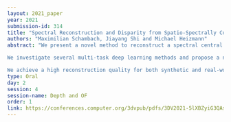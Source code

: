 ```yaml
---
layout: 2021_paper
year: 2021
submission-id: 314
title: "Spectral Reconstruction and Disparity from Spatio-Spectrally Coded Light Fields via Multi-Task Deep Learning"
authors: "Maximilian Schambach, Jiayang Shi and Michael Heizmann"
abstract: "We present a novel method to reconstruct a spectral central view and its aligned disparity map from spatio-spectrally coded light fields. Since we do not reconstruct an intermediate full light field from the coded measurement, we refer to this as principal reconstruction. We show that the direct estimation is superior to a full light field reconstruction and subsequent disparity estimation. The coded light fields correspond to those captured by a light field camera in the unfocused design with a spectrally coded microlens array. In this application, the spectrally coded light field camera can be interpreted as a single-shot spectral depth camera.

We investigate several multi-task deep learning methods and propose a new auxiliary loss-based training strategy to enhance the reconstruction performance. The results are evaluated using a synthetic as well as a new real-world spectral light field dataset that we captured using a custom-built camera. The results are compared to state-of-the art compressed sensing reconstruction and disparity estimation.

We achieve a high reconstruction quality for both synthetic and real-world coded light fields. The disparity estimation quality is on par with or even outperforms state-of-the-art disparity estimation from uncoded RGB light fields."
type: Oral
day: 2
session: 4
session-name: Depth and OF
order: 1
link: https://conferences.computer.org/3dvpub/pdfs/3DV2021-5lXBZyiG3QAsRBKXHIjqU8/268800a186/268800a186.pdf
---
```

